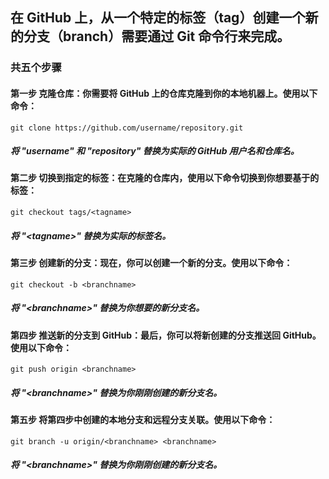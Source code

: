 
## 在 GitHub 上，从一个特定的标签（tag）创建一个新的分支（branch）需要通过 Git 命令行来完成。
### 共五个步骤
#### 第一步 克隆仓库：你需要将 GitHub 上的仓库克隆到你的本地机器上。使用以下命令：
```
git clone https://github.com/username/repository.git
```
##### 将 "username" 和 "repository" 替换为实际的 GitHub 用户名和仓库名。

#### 第二步 切换到指定的标签：在克隆的仓库内，使用以下命令切换到你想要基于的标签：
```
git checkout tags/<tagname>
```
##### 将 "\<tagname>" 替换为实际的标签名。

#### 第三步 创建新的分支：现在，你可以创建一个新的分支。使用以下命令：
```
git checkout -b <branchname>
```
##### 将 "\<branchname>" 替换为你想要的新分支名。

#### 第四步 推送新的分支到 GitHub：最后，你可以将新创建的分支推送回 GitHub。使用以下命令：
```
git push origin <branchname>
```
##### 将 "\<branchname>" 替换为你刚刚创建的新分支名。

#### 第五步 将第四步中创建的本地分支和远程分支关联。使用以下命令：
```
git branch -u origin/<branchname> <branchname>
```
##### 将 "\<branchname>" 替换为你刚刚创建的新分支名。
